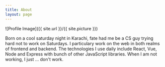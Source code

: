 ```yaml
---
title: About
layout: page
---
```


![Profile Image]({{ site.url }}/{{ site.picture }})

<p>Born on a cool saturday night in Karachi, fate had me be a CS guy trying hard not to work on Saturdays.  I particulary work on the web in both realms of frontend and backend. The technologies I use daily include React, Vue, Node and Express with bunch of other JavaScript libraries. When I am not working, I just ... don't work. </p>